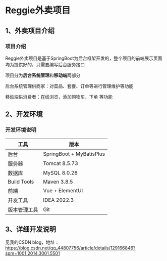 # Reggie外卖项目

## 1、外卖项目介绍

### 项目介绍

Reggie外卖项目是基于SpringBoot为后台框架开发的，整个项目的前端展示页面均为提供好的，只需要编写后台服务接口


项目分为**后台系统管理**和**移动端**两部分

后台系统管理供商家：对菜品、套餐、订单等进行管理维护等功能

移动端供消费者：在线浏览，添加购物车，下单 等功能

## 2、开发环境

### 开发环境说明

| 工具         | 版本                     |
| ------------ | ------------------------ |
| 后台         | SpringBoot + MyBatisPlus |
| 服务器       | Tomcat 8.5.73            |
| 数据库       | MySQL 8.0.28             |
| Build Tools  | Maven 3.8.5              |
| 前端         | Vue + ElementUI          |
| 开发工具     | IDEA 2022.3              |
| 版本管理工具 | Git                      |


## 3、详细开发说明
见我的CSDN blog，地址：https://blog.csdn.net/qq_44807756/article/details/129166846?spm=1001.2014.3001.5501
